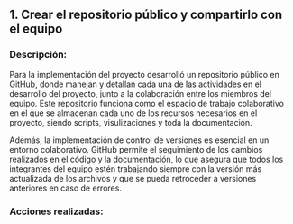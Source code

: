 ## 1. Crear el repositorio público y compartirlo con el equipo

### Descripción:
Para la implementación del proyecto desarrolló un repositorio público en GitHub, donde manejan y detallan cada una de las actividades en el desarrollo del proyecto, junto a la colaboración entre los miembros del equipo. Este repositorio funciona como el espacio de trabajo colaborativo en el que se almacenan cada uno de los recursos necesarios en el proyecto, siendo scripts, visulizaciones y toda la documentación.

Además, la implementación de control de versiones es esencial en un entorno colaborativo. GitHub permite el seguimiento de los cambios realizados en el código y la documentación, lo que asegura que todos los integrantes del equipo estén trabajando siempre con la versión más actualizada de los archivos y que se pueda retroceder a versiones anteriores en caso de errores.

### Acciones realizadas:


